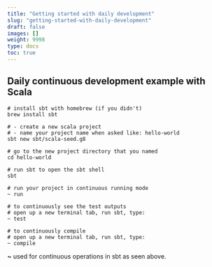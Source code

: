 ```yaml
---
title: "Getting started with daily development"
slug: "getting-started-with-daily-development"
draft: false
images: []
weight: 9998
type: docs
toc: true
---
```


## Daily continuous development example with Scala
<!-- language: lang-bash -->

    # install sbt with homebrew (if you didn't)
    brew install sbt

    # - create a new scala project
    # - name your project name when asked like: hello-world
    sbt new sbt/scala-seed.g8

    # go to the new project directory that you named
    cd hello-world

    # run sbt to open the sbt shell
    sbt

    # run your project in continuous running mode
    ~ run

    # to continuously see the test outputs
    # open up a new terminal tab, run sbt, type:
    ~ test

    # to continuously compile
    # open up a new terminal tab, run sbt, type:
    ~ compile

**~** used for continuous operations in sbt as seen above.

